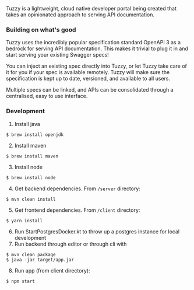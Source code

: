 Tuzzy is a lightweight, cloud native developer portal being created that takes an opinionated approach to serving API documentation. 


### Building on what's good
Tuzzy uses the incredibly popular specification standard OpenAPI 3 as a bedrock for serving API documentation. This makes it trivial to plug it in and start serving your existing Swagger specs!

You can inject an existing spec directly into Tuzzy, or let Tuzzy take care of it for you if your spec is available remotely. Tuzzy will make sure the specification is kept up to date, versioned, and available to all users.

Multiple specs can be linked, and APIs can be consolidated through a centralised, easy to use interface.    

### Development
1. Install java
```
$ brew install openjdk
```
2. Install maven 
```
$ brew install maven
```
3. Install node
```
$ brew install node
```
4. Get backend dependencies. From `/server` directory:
```
$ mvn clean install
```
5. Get frontend dependencies. From `/client` directory:
```
$ yarn install  
```
6. Run StartPostgresDocker.kt to throw up a postgres instance for local development 
7. Run backend through editor or through cli with
```
$ mvn clean package 
$ java -jar target/app.jar
```
8. Run app (from client directory):
```
$ npm start
``` 


